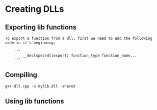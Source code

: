# Creating DLLs

## Exporting lib functions

	To export a function from a dll, first we need to add the following code in it's beginning:

		'''
			__declspec(dllexport) function_type function_name...
		'''

## Compiling

	g++ dll.cpp -o mylib.dll -shared


## Using lib functions
